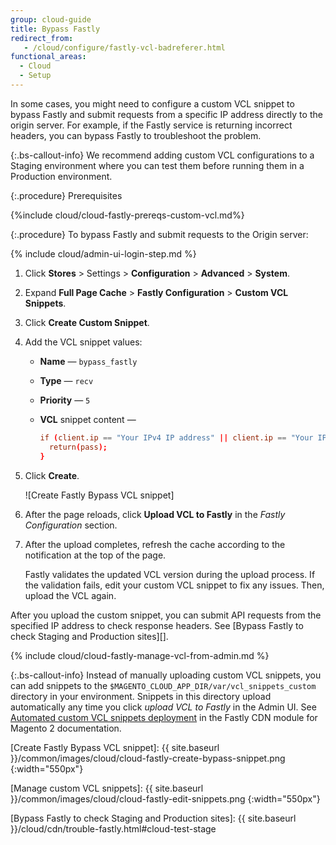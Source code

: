 ```yaml
---
group: cloud-guide
title: Bypass Fastly
redirect_from:
   - /cloud/configure/fastly-vcl-badreferer.html
functional_areas:
  - Cloud
  - Setup
---
```


In some cases, you might need to configure a custom VCL snippet to bypass Fastly and submit requests from a specific IP address directly to the origin server. For example, if the Fastly service is returning incorrect headers, you can bypass Fastly to troubleshoot the problem.

 {:.bs-callout-info}
We recommend adding custom VCL configurations to a Staging environment where you can test them before running them in a Production environment.

{:.procedure}
Prerequisites

{%include cloud/cloud-fastly-prereqs-custom-vcl.md%}

{:.procedure}
To bypass Fastly and submit requests to the Origin server:

{% include cloud/admin-ui-login-step.md %}

1. Click **Stores** > Settings > **Configuration** > **Advanced** > **System**.

1. Expand **Full Page Cache** > **Fastly Configuration** > **Custom VCL Snippets**.

1. Click **Create Custom Snippet**.

1. Add the VCL snippet values:

   -  **Name** — `bypass_fastly`

   -  **Type** — `recv`

   -  **Priority** — `5`

   -  **VCL** snippet content —

      ```conf
      if (client.ip == "Your IPv4 IP address" || client.ip == "Your IPv6 IP address") {
        return(pass);
      }
      ```

1. Click **Create**.

   ![Create Fastly Bypass VCL snippet]

1. After the page reloads, click **Upload VCL to Fastly** in the *Fastly Configuration* section.

1. After the upload completes, refresh the cache according to the notification at the top of the page.

   Fastly validates the updated VCL version during the upload process. If the validation fails, edit your custom VCL snippet to fix any issues. Then, upload the VCL again.

After you upload the custom snippet, you can submit API requests from the specified IP address to check response headers. See [Bypass Fastly to check Staging and Production sites][].

{% include cloud/cloud-fastly-manage-vcl-from-admin.md %}

 {:.bs-callout-info}
Instead of manually uploading custom VCL snippets, you can add snippets to the `$MAGENTO_CLOUD_APP_DIR/var/vcl_snippets_custom` directory in your environment. Snippets in this directory upload automatically any time you click *upload VCL to Fastly* in the Admin UI. See [Automated custom VCL snippets deployment][] in the Fastly CDN module for Magento 2 documentation.

<!-- Link definitions -->

[Create Fastly Bypass VCL snippet]: {{ site.baseurl }}/common/images/cloud/cloud-fastly-create-bypass-snippet.png
{:width="550px"}

[Manage custom VCL snippets]: {{ site.baseurl }}/common/images/cloud/cloud-fastly-edit-snippets.png
{:width="550px"}

[Bypass Fastly to check Staging and Production sites]: {{ site.baseurl }}/cloud/cdn/trouble-fastly.html#cloud-test-stage

[Automated custom VCL snippets deployment]: https://github.com/fastly/fastly-magento2/blob/master/Documentation/Guides/CUSTOM-VCL-SNIPPETS.md#automated-custom-vcl-snippets-deployment